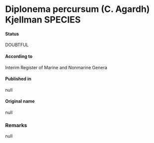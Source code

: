 # Diplonema percursum (C. Agardh) Kjellman SPECIES

#### Status
DOUBTFUL

#### According to
Interim Register of Marine and Nonmarine Genera

#### Published in
null

#### Original name
null

### Remarks
null